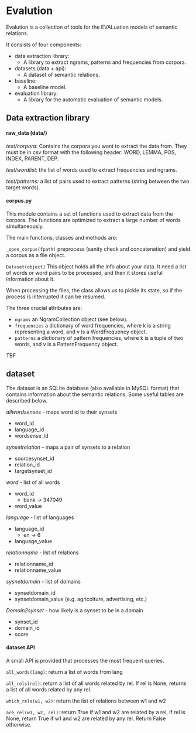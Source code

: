 # Evalution

Evalution is a collection of tools for the EVALuation
models of semantic relations.

It consists of four components: 

* data extraction library:
    * A library to extract ngrams, patterns 
    and frequencies from corpora.
* datasets (data + api):
    * A dataset of semantic relations.
* baseline:
    * A baseline model.
* evaluation library:
    * A library for the automatic evaluation of semantic models.

## Data extraction library

#### raw_data (data/)
*test/corpora:* Contains the corpora you want to extract the data from.
They must be  in csv format with the following header: WORD, LEMMA, POS, INDEX, PARENT, DEP.

*test/wordlist:* the list of words used to extract frequencies and ngrams.

*test/patterns:* a list of pairs used to extract patterns (string between the two target words).

#### corpus.py

This module contains a set of functions used to extract data from
the corpora. The functions are optimized to extract a large number of words simultaneously.

The main functions, classes and methods are:

`_open_corpus(fpath)` preprocess (sanity check and concatenation)
 and yield a corpus as a file object.

 `Dataset(object)` This object holds all the info about your data.
It need a list of words or word pairs to be processed, and then it stores
useful information about it.

When processing the files, the class allows us to pickle its state, so if the process is interrupted it can be resumed.

The three crucial attributes are:

* `ngrams` an NgramCollection object (see below).
* `frequencies` a dictionary of word frequencies, where k is a string representing a word, and v is a WordFrequency object.
* `patterns` a dictionary of pattern frequencies, where k is a tuple of two words, and v is  a PatternFrequency object.

TBF

## dataset

The dataset is an SQLite database (also available in MySQL format) 
that contains information about the semantic relations. Some useful tables are described below.

*allwordsenses* - maps word id to their synsets

* word_id
* language_id
* wordsense_id

*synsetrelation* - maps a pair of synsets to a relation

 * sourcesynset_id
 * relation_id
 * targetsynset_id
 
*word* - list of all words
 * word_id
    * bank -> 347049
 * word_value
 
*language* - list of languages

* language_id
    * en -> 6
* language_value

*relationname* - list of relations 

* relationname_id
* relationname_value

*sysnetdomain* - list of domains
* synsetdomain_id
* synsetdomain_value (e.g. agricolture, advertising, etc.)

*Domain2synset* - how likely is a synset to be in a domain

* synset_id
* domain_id
* score

#### dataset API

A small API is provided that processes the most frequent queries.

`all_words(lang)`: return a list of words from lang

`all_rels(rel)`: return a list of all words related by rel.
    If rel is None, returns a list of all words related by any rel.

`which_rels(w1, w2)`: return the list of relations between w1 and w2

`are_rel(w1, w2, rel)`: return True if w1 and w2 are related by a rel,
    if rel is None, return True if w1 and w2 are related by any rel. 
    Return False otherwise.

